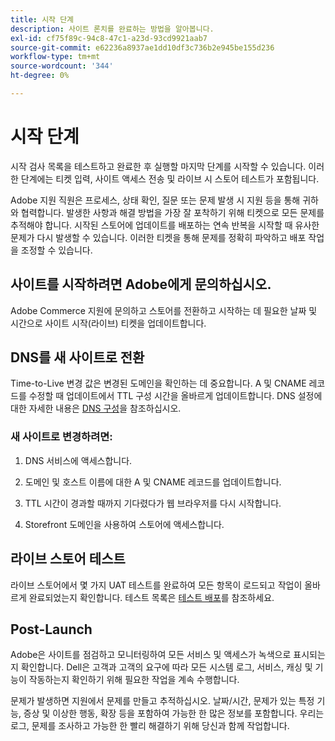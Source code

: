 ```yaml
---
title: 시작 단계
description: 사이트 론치를 완료하는 방법을 알아봅니다.
exl-id: cf75f89c-94c8-47c1-a23d-93cd9921aab7
source-git-commit: e62236a8937ae1dd10df3c736b2e945be155d236
workflow-type: tm+mt
source-wordcount: '344'
ht-degree: 0%

---
```


# 시작 단계

시작 검사 목록을 테스트하고 완료한 후 실행할 마지막 단계를 시작할 수 있습니다. 이러한 단계에는 티켓 입력, 사이트 액세스 전송 및 라이브 시 스토어 테스트가 포함됩니다.

Adobe 지원 직원은 프로세스, 상태 확인, 질문 또는 문제 발생 시 지원 등을 통해 귀하와 협력합니다. 발생한 사항과 해결 방법을 가장 잘 포착하기 위해 티켓으로 모든 문제를 추적해야 합니다. 시작된 스토어에 업데이트를 배포하는 연속 반복을 시작할 때 유사한 문제가 다시 발생할 수 있습니다. 이러한 티켓을 통해 문제를 정확히 파악하고 배포 작업을 조정할 수 있습니다.

## 사이트를 시작하려면 Adobe에게 문의하십시오.

Adobe Commerce 지원에 문의하고 스토어를 전환하고 시작하는 데 필요한 날짜 및 시간으로 사이트 시작(라이브) 티켓을 업데이트합니다.

## DNS를 새 사이트로 전환

Time-to-Live 변경 값은 변경된 도메인을 확인하는 데 중요합니다. A 및 CNAME 레코드를 수정할 때 업데이트에서 TTL 구성 시간을 올바르게 업데이트합니다. DNS 설정에 대한 자세한 내용은 [DNS 구성](checklist.md#update-dns-configuration-with-production-settings)을 참조하십시오.

### 새 사이트로 변경하려면:

1. DNS 서비스에 액세스합니다.

1. 도메인 및 호스트 이름에 대한 A 및 CNAME 레코드를 업데이트합니다.

1. TTL 시간이 경과할 때까지 기다렸다가 웹 브라우저를 다시 시작합니다.

1. Storefront 도메인을 사용하여 스토어에 액세스합니다.

## 라이브 스토어 테스트

라이브 스토어에서 몇 가지 UAT 테스트를 완료하여 모든 항목이 로드되고 작업이 올바르게 완료되었는지 확인합니다. 테스트 목록은 [테스트 배포](../test/staging-and-production.md#complete-uat-testing)를 참조하세요.

## Post-Launch

Adobe은 사이트를 점검하고 모니터링하여 모든 서비스 및 액세스가 녹색으로 표시되는지 확인합니다. Dell은 고객과 고객의 요구에 따라 모든 시스템 로그, 서비스, 캐싱 및 기능이 작동하는지 확인하기 위해 필요한 작업을 계속 수행합니다.

문제가 발생하면 지원에서 문제를 만들고 추적하십시오. 날짜/시간, 문제가 있는 특정 기능, 증상 및 이상한 행동, 확장 등을 포함하여 가능한 한 많은 정보를 포함합니다. 우리는 로그, 문제를 조사하고 가능한 한 빨리 해결하기 위해 당신과 함께 작업합니다.
